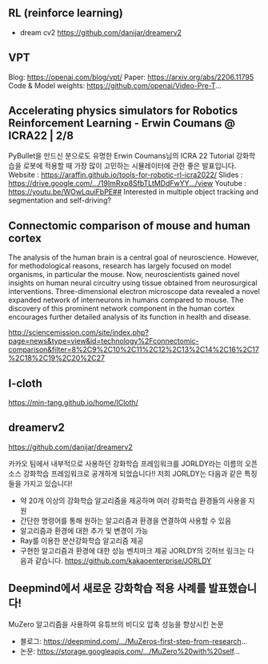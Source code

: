 ## RL (reinforce learning)
 * dream cv2 https://github.com/danijar/dreamerv2


## VPT 
Blog: https://openai.com/blog/vpt/
Paper: https://arxiv.org/abs/2206.11795
Code & Model weights: https://github.com/openai/Video-Pre-T...


## Accelerating physics simulators for Robotics Reinforcement Learning - Erwin Coumans @ ICRA22 | 2/8
PyBullet을 만드신 분으로도 유명한 Erwin Coumans님의 ICRA 22 Tutorial
강화학습을 로봇에 적용할 때 가장 많이 고민하는 시뮬레이터에 관한 좋은 발표입니다. 
Website : https://araffin.github.io/tools-for-robotic-rl-icra2022/
Slides : https://drive.google.com/.../19ImRxp8SfbTLtMDdFwYY.../view
Youtube : https://youtu.be/WOwLquiFbPE## Interested in multiple object tracking and segmentation and self-driving?

## Connectomic comparison of mouse and human cortex

The analysis of the human brain is a central goal of neuroscience. However, for methodological reasons, research has largely focused on model organisms, in particular the mouse. Now, neuroscientists gained novel insights on human neural circuitry using tissue obtained from neurosurgical interventions. Three-dimensional electron microscope data revealed a novel expanded network of interneurons in humans compared to mouse. The discovery of this prominent network component in the human cortex encourages further detailed analysis of its function in health and disease.

http://sciencemission.com/site/index.php?page=news&type=view&id=technology%2Fconnectomic-comparison&filter=8%2C9%2C10%2C11%2C12%2C13%2C14%2C16%2C17%2C18%2C19%2C20%2C27
## I-cloth


https://min-tang.github.io/home/ICloth/

## dreamerv2

https://github.com/danijar/dreamerv2

카카오 팀에서 내부적으로 사용하던 강화학습 프레임워크를 JORLDY라는 이름의 오픈소스 강화학습 프레임워크로 공개하게 되었습니다!! 저희 JORLDY는 다음과 같은 특징들을 가지고 있습니다!
- 약 20개 이상의 강화학습 알고리즘을 제공하며 여러 강화학습 환경들의 사용을 지원
- 간단한 명령어를 통해 원하는 알고리즘과 환경을 연결하여 사용할 수 있음
- 알고리즘과 환경에 대한 추가 및 변경이 가능
- Ray를 이용한 분산강화학습 알고리즘 제공
- 구현한 알고리즘과 환경에 대한 성능 벤치마크 제공
JORLDY의 깃허브 링크는 다음과 같습니다. 
https://github.com/kakaoenterprise/JORLDY


## Deepmind에서 새로운 강화학습 적용 사례를 발표했습니다!
MuZero 알고리즘을 사용하여 유튜브의 비디오 압축 성능을 향상시킨 논문
* 블로그: https://deepmind.com/.../MuZeros-first-step-from-research...
* 논문: https://storage.googleapis.com/.../MuZero%20with%20self...
